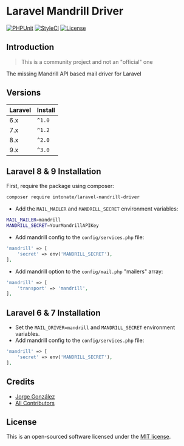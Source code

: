 # Laravel Mandrill Driver

[![PHPUnit](https://github.com/intonate/laravel-mandrill-driver/actions/workflows/phpunit.yml/badge.svg?branch=master)](https://github.com/intonate/laravel-mandrill-driver/actions/workflows/phpunit.yml)
[![StyleCI](https://github.styleci.io/repos/209204562/shield?branch=master)](https://github.styleci.io/repos/209204562)
[![License](https://img.shields.io/badge/license-MIT-brightgreen.svg?style=flat-square)](https://github.com/intonate/laravel-mandrill-driver/blob/master/LICENSE)

## Introduction

> This is a community project and not an "official" one

The missing Mandrill API based mail driver for Laravel

## Versions

Laravel | Install
------- | ------
 6.x    | `^1.0`
 7.x    | `^1.2`
 8.x    | `^2.0`
 9.x    | `^3.0`

## Laravel 8 & 9 Installation

First, require the package using composer:

```sh
composer require intonate/laravel-mandrill-driver
```

* Add the `MAIL_MAILER` and `MANDRILL_SECRET` environment variables:

```sh
MAIL_MAILER=mandrill
MANDRILL_SECRET=YourMandrillAPIKey
```

* Add mandrill config to the `config/services.php` file:

```php
'mandrill' => [
    'secret' => env('MANDRILL_SECRET'),
],
```

* Add mandrill option to the `config/mail.php` "mailers" array:

```php
'mandrill' => [
    'transport' => 'mandrill',
],
```

## Laravel 6 & 7 Installation

* Set the `MAIL_DRIVER=mandrill` and `MANDRILL_SECRET` environment variables.
* Add mandrill config to the `config/services.php` file:

```php
'mandrill' => [
    'secret' => env('MANDRILL_SECRET'),
],
```

## Credits

- [Jorge González](https://github.com/scrubmx)
- [All Contributors](../../contributors)

## License

This is an open-sourced software licensed under the [MIT license](LICENSE).
